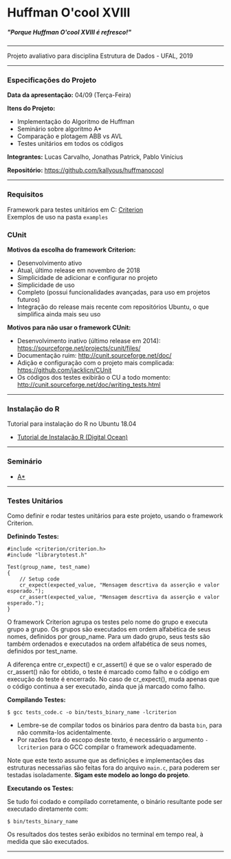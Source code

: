# Huffman O'cool XVIII

##### *"Porque Huffman O'cool XVIII é refresco!"*

---

Projeto avaliativo para disciplina Estrutura de Dados - UFAL, 2019

---

### Especificações do Projeto

**Data da apresentação:** 04/09 (Terça-Feira)

**Itens do Projeto:**

* Implementação do Algoritmo de Huffman
* Seminário sobre algoritmo A*
* Comparação e plotagem ABB vs AVL
* Testes unitários em todos os códigos

**Integrantes:** Lucas Carvalho, Jonathas Patrick, Pablo Vinícius

**Repositório:** https://github.com/kallyous/huffmanocool

---

### Requisitos

Framework para testes unitários em C: [Criterion](https://github.com/Snaipe/Criterion)  
Exemplos de uso na pasta `examples`

### CUnit

**Motivos da escolha do framework Criterion:**

* Desenvolvimento ativo
* Atual, último release em novembro de 2018
* Simplicidade de adicionar e configurar no projeto
* Simplicidade de uso
* Completo (possui funcionalidades avançadas, para uso em projetos futuros)
* Integração do release mais recente com repositórios Ubuntu, o que simplifica ainda mais seu uso

**Motivos para não usar o framework CUnit:**

* Desenvolvimento inativo (último release em 2014): https://sourceforge.net/projects/cunit/files/
* Documentação ruim: http://cunit.sourceforge.net/doc/
* Adição e configuração com o projeto mais complicada: https://github.com/jacklicn/CUnit
* Os códigos dos testes exibirão o CU a todo momento: http://cunit.sourceforge.net/doc/writing_tests.html

---

### Instalação do R

Tutorial para instalação do R no Ubuntu 18.04

* [Tutorial de Instalação R (Digital Ocean)](https://www.digitalocean.com/community/tutorials/how-to-install-r-on-ubuntu-18-04-quickstart)

---

### Seminário

* [A*](https://drive.google.com/open?id=1R0OZVLrm47UgvnZXlyEvmv7XDWvkw2yH-eRD9NZoyL4)

---

### Testes Unitários

Como definir e rodar testes unitários para este projeto, usando o framework Criterion.

**Definindo Testes:**

    #include <criterion/criterion.h>
    #include "librarytotest.h"
    
    Test(group_name, test_name)
    {
        // Setup code
        cr_expect(expected_value, "Mensagem descrtiva da asserção e valor esperado.");
        cr_assert(expected_value, "Mensagem descrtiva da asserção e valor esperado.");
    }

O framework Criterion agrupa os testes pelo nome do grupo e executa grupo a grupo. Os grupos são executados em ordem alfabética de seus nomes, definidos por group_name. Para um dado grupo, seus tests são também ordenados e executados na ordem alfabética de seus nomes, definidos por test_name.

A diferença entre cr_expect() e cr_assert() é que se o valor esperado de cr_assert() não for obtido, o teste é marcado como falho e o código em execução do teste é encerrado. No caso de cr_expect(), muda apenas que o código continua a ser executado, ainda que já marcado como falho.

**Compilando Testes:**

    $ gcc tests_code.c -o bin/tests_binary_name -lcriterion

* Lembre-se de compilar todos os binários para dentro da basta `bin`, para não commita-los acidentalmente.
* Por razões fora do escopo deste texto, é necessário o argumento `-lcriterion` para o GCC compilar o framework adequadamente.

Note que este texto assume que as definições e implementações das estruturas necessaŕias são feitas fora do arquivo `main.c`, para poderem ser testadas isoladamente. **Sigam este modelo ao longo do projeto**.

**Executando os Testes:**

Se tudo foi codado e compilado corretamente, o binário resultante pode ser executado diretamente com:

    $ bin/tests_binary_name

Os resultados dos testes serão exibidos no terminal em tempo real, à medida que são executados.

---
